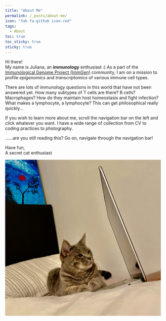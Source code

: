 ```yaml
---
title: "About Me"
permalink: /_posts/about-me/
icon: "fab fa-github icon-red"
tags:
  - About
toc: true
toc_sticky: true
sticky: true
---
```


Hi there!  
My name is Juliana, an **immunology** enthusiast :)  As a part of the [Immunological Genome Project (ImmGen)](https://www.immgen.org/) community, I am on a mission to profile _epigenomics_ and _transcriptomics_ of various immune cell types.  
  
There are lots of immunology questions in this world that have not been answered yet.  How many subtypes of T cells are there? B cells? Macrophages? How do they maintain host homeostasis and fight infection? What makes a lymphocyte, a lymphocyte? This can get philosophical really quickly...  
  
If you wish to learn more about me, scroll the navigation bar on the left and click whatever you want. I have a wide range of collection from CV to coding practices to photography.   
  
  
......are you still reading this? Go on, navigate through the navigation bar!  
  
Have fun,  
A secret cat enthusiast  

![yomi_pic](/assets/images/IMG_6828_square.jpeg?raw=true)  
